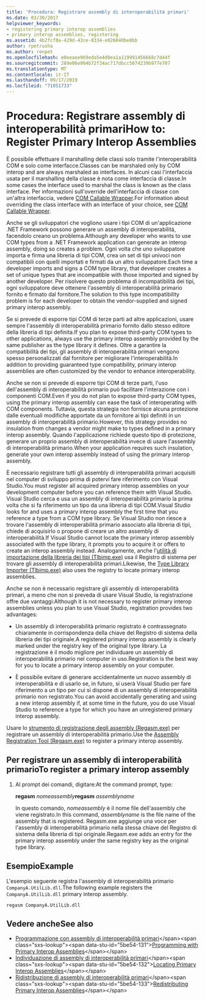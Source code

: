 ```yaml
---
title: 'Procedura: Registrare assembly di interoperabilità primari'
ms.date: 03/30/2017
helpviewer_keywords:
- registering primary interop assemblies
- primary interop assemblies, registering
ms.assetid: 4b2fcf8a-429d-43ce-8334-e026040be8bb
author: rpetrusha
ms.author: ronpet
ms.openlocfilehash: e0eeaee969eda5e4d0ea1a119991456668c7d44f
ms.sourcegitcommit: 289e06e904b72f34ac717dbcc5074239b977e707
ms.translationtype: MT
ms.contentlocale: it-IT
ms.lasthandoff: 09/17/2019
ms.locfileid: "71051733"
---
```

# <a name="how-to-register-primary-interop-assemblies"></a><span data-ttu-id="5be54-102">Procedura: Registrare assembly di interoperabilità primari</span><span class="sxs-lookup"><span data-stu-id="5be54-102">How to: Register Primary Interop Assemblies</span></span>

<span data-ttu-id="5be54-103">È possibile effettuare il marshalling delle classi solo tramite l'interoperabilità COM e solo come interfacce.</span><span class="sxs-lookup"><span data-stu-id="5be54-103">Classes can be marshaled only by COM interop and are always marshaled as interfaces.</span></span> <span data-ttu-id="5be54-104">In alcuni casi l'interfaccia usata per il marshalling della classe è nota come interfaccia di classe.</span><span class="sxs-lookup"><span data-stu-id="5be54-104">In some cases the interface used to marshal the class is known as the class interface.</span></span> <span data-ttu-id="5be54-105">Per informazioni sull'override dell'interfaccia di classe con un'altra interfaccia, vedere [COM Callable Wrapper](../../standard/native-interop/com-callable-wrapper.md).</span><span class="sxs-lookup"><span data-stu-id="5be54-105">For information about overriding the class interface with an interface of your choice, see [COM Callable Wrapper](../../standard/native-interop/com-callable-wrapper.md).</span></span>

 <span data-ttu-id="5be54-106">Anche se gli sviluppatori che vogliono usare i tipi COM di un'applicazione .NET Framework possono generare un assembly di interoperabilità, facendolo creano un problema.</span><span class="sxs-lookup"><span data-stu-id="5be54-106">Although any developer who wants to use COM types from a .NET Framework application can generate an interop assembly, doing so creates a problem.</span></span> <span data-ttu-id="5be54-107">Ogni volta che uno sviluppatore importa e firma una libreria di tipi COM, crea un set di tipi univoci non compatibili con quelli importati e firmati da un altro sviluppatore.</span><span class="sxs-lookup"><span data-stu-id="5be54-107">Each time a developer imports and signs a COM type library, that developer creates a set of unique types that are incompatible with those imported and signed by another developer.</span></span> <span data-ttu-id="5be54-108">Per risolvere questo problema di incompatibilità dei tipi, ogni sviluppatore deve ottenere l'assembly di interoperabilità primario fornito e firmato dal fornitore.</span><span class="sxs-lookup"><span data-stu-id="5be54-108">The solution to this type incompatibility problem is for each developer to obtain the vendor-supplied and signed primary interop assembly.</span></span>

 <span data-ttu-id="5be54-109">Se si prevede di esporre tipi COM di terze parti ad altre applicazioni, usare sempre l'assembly di interoperabilità primario fornito dallo stesso editore della libreria di tipi definita.</span><span class="sxs-lookup"><span data-stu-id="5be54-109">If you plan to expose third-party COM types to other applications, always use the primary interop assembly provided by the same publisher as the type library it defines.</span></span> <span data-ttu-id="5be54-110">Oltre a garantire la compatibilità dei tipi, gli assembly di interoperabilità primari vengono spesso personalizzati dal fornitore per migliorare l'interoperabilità.</span><span class="sxs-lookup"><span data-stu-id="5be54-110">In addition to providing guaranteed type compatibility, primary interop assemblies are often customized by the vendor to enhance interoperability.</span></span>

 <span data-ttu-id="5be54-111">Anche se non si prevede di esporre tipi COM di terze parti, l'uso dell'assembly di interoperabilità primario può facilitare l'interazione con i componenti COM.</span><span class="sxs-lookup"><span data-stu-id="5be54-111">Even if you do not plan to expose third-party COM types, using the primary interop assembly can ease the task of interoperating with COM components.</span></span> <span data-ttu-id="5be54-112">Tuttavia, questa strategia non fornisce alcuna protezione dalle eventuali modifiche apportate da un fornitore ai tipi definiti in un assembly di interoperabilità primario.</span><span class="sxs-lookup"><span data-stu-id="5be54-112">However, this strategy provides no insulation from changes a vendor might make to types defined in a primary interop assembly.</span></span> <span data-ttu-id="5be54-113">Quando l'applicazione richiede questo tipo di protezione, generare un proprio assembly di interoperabilità invece di usare l'assembly di interoperabilità primario.</span><span class="sxs-lookup"><span data-stu-id="5be54-113">When your application requires such insulation, generate your own interop assembly instead of using the primary interop assembly.</span></span>

 <span data-ttu-id="5be54-114">È necessario registrare tutti gli assembly di interoperabilità primari acquisiti nel computer di sviluppo prima di potervi fare riferimento con Visual Studio.</span><span class="sxs-lookup"><span data-stu-id="5be54-114">You must register all acquired primary interop assemblies on your development computer before you can reference them with Visual Studio.</span></span> <span data-ttu-id="5be54-115">Visual Studio cerca e usa un assembly di interoperabilità primario la prima volta che si fa riferimento un tipo da una libreria di tipi COM.</span><span class="sxs-lookup"><span data-stu-id="5be54-115">Visual Studio looks for and uses a primary interop assembly the first time that you reference a type from a COM type library.</span></span> <span data-ttu-id="5be54-116">Se Visual Studio non riesce a trovare l'assembly di interoperabilità primario associato alla libreria di tipi, chiede di acquisirlo o propone di creare un altro assembly di interoperabilità.</span><span class="sxs-lookup"><span data-stu-id="5be54-116">If Visual Studio cannot locate the primary interop assembly associated with the type library, it prompts you to acquire it or offers to create an interop assembly instead.</span></span> <span data-ttu-id="5be54-117">Analogamente, anche l'[utilità di importazione della libreria dei tipi (Tlbimp.exe)](../tools/tlbimp-exe-type-library-importer.md) usa il Registro di sistema per trovare gli assembly di interoperabilità primari.</span><span class="sxs-lookup"><span data-stu-id="5be54-117">Likewise, the [Type Library Importer (Tlbimp.exe)](../tools/tlbimp-exe-type-library-importer.md) also uses the registry to locate primary interop assemblies.</span></span>

 <span data-ttu-id="5be54-118">Anche se non è necessario registrare gli assembly di interoperabilità primari, a meno che non si preveda di usare Visual Studio, la registrazione offre due vantaggi:</span><span class="sxs-lookup"><span data-stu-id="5be54-118">Although it is not necessary to register primary interop assemblies unless you plan to use Visual Studio, registration provides two advantages:</span></span>

- <span data-ttu-id="5be54-119">Un assembly di interoperabilità primario registrato è contrassegnato chiaramente in corrispondenza della chiave del Registro di sistema della libreria dei tipi originale.</span><span class="sxs-lookup"><span data-stu-id="5be54-119">A registered primary interop assembly is clearly marked under the registry key of the original type library.</span></span> <span data-ttu-id="5be54-120">La registrazione è il modo migliore per individuare un assembly di interoperabilità primario nel computer in uso.</span><span class="sxs-lookup"><span data-stu-id="5be54-120">Registration is the best way for you to locate a primary interop assembly on your computer.</span></span>

- <span data-ttu-id="5be54-121">È possibile evitare di generare accidentalmente un nuovo assembly di interoperabilità e di usarlo se, in futuro, si userà Visual Studio per fare riferimento a un tipo per cui si dispone di un assembly di interoperabilità primario non registrato.</span><span class="sxs-lookup"><span data-stu-id="5be54-121">You can avoid accidentally generating and using a new interop assembly if, at some time in the future, you do use Visual Studio to reference a type for which you have an unregistered primary interop assembly.</span></span>

<span data-ttu-id="5be54-122">Usare lo [strumento di registrazione degli assembly (Regasm.exe)](../tools/regasm-exe-assembly-registration-tool.md) per registrare un assembly di interoperabilità primario.</span><span class="sxs-lookup"><span data-stu-id="5be54-122">Use the [Assembly Registration Tool (Regasm.exe)](../tools/regasm-exe-assembly-registration-tool.md) to register a primary interop assembly.</span></span>

## <a name="to-register-a-primary-interop-assembly"></a><span data-ttu-id="5be54-123">Per registrare un assembly di interoperabilità primario</span><span class="sxs-lookup"><span data-stu-id="5be54-123">To register a primary interop assembly</span></span>

1. <span data-ttu-id="5be54-124">Al prompt dei comandi, digitare:</span><span class="sxs-lookup"><span data-stu-id="5be54-124">At the command prompt, type:</span></span>

     <span data-ttu-id="5be54-125">**regasm** *nomeassembly*</span><span class="sxs-lookup"><span data-stu-id="5be54-125">**regasm** *assemblyname*</span></span>

     <span data-ttu-id="5be54-126">In questo comando, *nomeassembly* è il nome file dell'assembly che viene registrato.</span><span class="sxs-lookup"><span data-stu-id="5be54-126">In this command, *assemblyname* is the file name of the assembly that is registered.</span></span> <span data-ttu-id="5be54-127">Regasm.exe aggiunge una voce per l'assembly di interoperabilità primario nella stessa chiave del Registro di sistema della libreria di tipi originale.</span><span class="sxs-lookup"><span data-stu-id="5be54-127">Regasm.exe adds an entry for the primary interop assembly under the same registry key as the original type library.</span></span>

## <a name="example"></a><span data-ttu-id="5be54-128">Esempio</span><span class="sxs-lookup"><span data-stu-id="5be54-128">Example</span></span>
 <span data-ttu-id="5be54-129">L'esempio seguente registra l'assembly di interoperabilità primario `CompanyA.UtilLib.dll`.</span><span class="sxs-lookup"><span data-stu-id="5be54-129">The following example registers the `CompanyA.UtilLib.dll` primary interop assembly.</span></span>

```console
regasm CompanyA.UtilLib.dll
```

## <a name="see-also"></a><span data-ttu-id="5be54-130">Vedere anche</span><span class="sxs-lookup"><span data-stu-id="5be54-130">See also</span></span>

- <span data-ttu-id="5be54-131">[Programmazione con assembly di interoperabilità primari](https://docs.microsoft.com/previous-versions/dotnet/netframework-4.0/baxfadst(v=vs.100))</span><span class="sxs-lookup"><span data-stu-id="5be54-131">[Programming with Primary Interop Assemblies](https://docs.microsoft.com/previous-versions/dotnet/netframework-4.0/baxfadst(v=vs.100))</span></span>
- <span data-ttu-id="5be54-132">[Individuazione di assembly di interoperabilità primari](https://docs.microsoft.com/previous-versions/dotnet/netframework-4.0/y06sxw56(v=vs.100))</span><span class="sxs-lookup"><span data-stu-id="5be54-132">[Locating Primary Interop Assemblies](https://docs.microsoft.com/previous-versions/dotnet/netframework-4.0/y06sxw56(v=vs.100))</span></span>
- <span data-ttu-id="5be54-133">[Ridistribuzione di assembly di interoperabilità primari](https://docs.microsoft.com/previous-versions/dotnet/netframework-4.0/w0dt2w20(v=vs.100))</span><span class="sxs-lookup"><span data-stu-id="5be54-133">[Redistributing Primary Interop Assemblies](https://docs.microsoft.com/previous-versions/dotnet/netframework-4.0/w0dt2w20(v=vs.100))</span></span>
